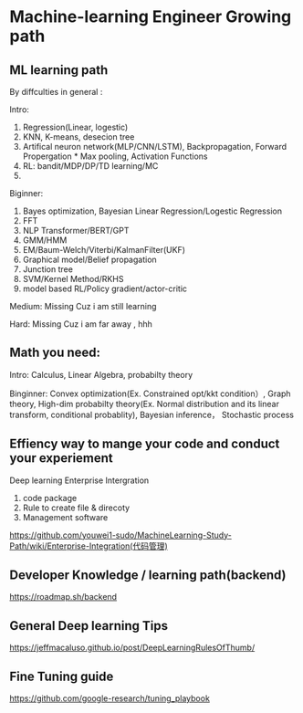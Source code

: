 # Machine-learning Engineer Growing path

ML learning path
--
By diffculties in general :

Intro: 
  1. Regression(Linear, logestic)
  2.  KNN, K-means, desecion tree 
  3.  Artifical neuron network(MLP/CNN/LSTM), Backpropagation, Forward Propergation
     * Max pooling, Activation Functions
  4.  RL: bandit/MDP/DP/TD learning/MC
  5. 

Biginner:

  1. Bayes optimization,  Bayesian Linear Regression/Logestic Regression
  2. FFT
  3. NLP Transformer/BERT/GPT
  4. GMM/HMM
  5. EM/Baum-Welch/Viterbi/KalmanFilter(UKF)
  6. Graphical model/Belief propagation
  7. Junction tree
  8. SVM/Kernel Method/RKHS
  9. model based RL/Policy gradient/actor-critic


Medium: 
  Missing Cuz i am still learning

Hard:
  Missing Cuz i am far away , hhh
  
Math you need:
--
  Intro: Calculus, Linear Algebra, probabilty theory
  
  Binginner: Convex optimization(Ex. Constrained opt/kkt condition）, Graph theory, High-dim probabilty theory(Ex. Normal distribution and its linear transform, conditional probablity), Bayesian inference， Stochastic process

## Effiency way to mange your code and conduct your experiement
Deep learning Enterprise Intergration
1. code package
2. Rule to create file & direcoty 
3. Management software

https://github.com/youwei1-sudo/MachineLearning-Study-Path/wiki/Enterprise-Integration(代码管理)

## Developer Knowledge / learning path(backend)
https://roadmap.sh/backend

## General Deep learning Tips
https://jeffmacaluso.github.io/post/DeepLearningRulesOfThumb/


## Fine Tuning guide
https://github.com/google-research/tuning_playbook
